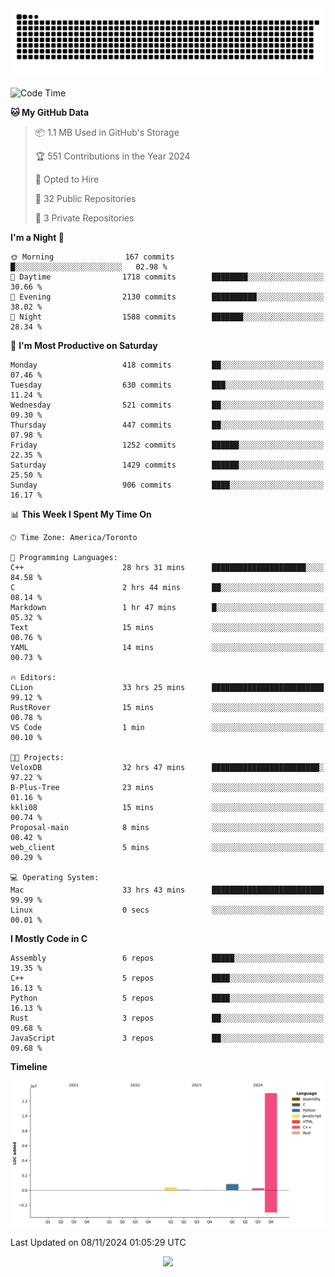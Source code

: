 <picture>
  <source media="(prefers-color-scheme: dark)" srcset="https://raw.githubusercontent.com/kkli08/kkli08/output/github-contribution-grid-snake-dark.svg">
  <source media="(prefers-color-scheme: light)" srcset="https://raw.githubusercontent.com/kkli08/kkli08/output/github-contribution-grid-snake.svg">
  <img alt="github contribution grid snake animation" src="https://raw.githubusercontent.com/kkli08/kkli08/output/github-contribution-grid-snake.svg">
</picture>


<!--START_SECTION:waka-->
![Code Time](http://img.shields.io/badge/Code%20Time-82%20hrs%2036%20mins-blue)

**🐱 My GitHub Data** 

> 📦 1.1 MB Used in GitHub's Storage 
 > 
> 🏆 551 Contributions in the Year 2024
 > 
> 💼 Opted to Hire
 > 
> 📜 32 Public Repositories 
 > 
> 🔑 3 Private Repositories 
 > 
**I'm a Night 🦉** 

```text
🌞 Morning                167 commits         █░░░░░░░░░░░░░░░░░░░░░░░░   02.98 % 
🌆 Daytime                1718 commits        ████████░░░░░░░░░░░░░░░░░   30.66 % 
🌃 Evening                2130 commits        ██████████░░░░░░░░░░░░░░░   38.02 % 
🌙 Night                  1588 commits        ███████░░░░░░░░░░░░░░░░░░   28.34 % 
```
📅 **I'm Most Productive on Saturday** 

```text
Monday                   418 commits         ██░░░░░░░░░░░░░░░░░░░░░░░   07.46 % 
Tuesday                  630 commits         ███░░░░░░░░░░░░░░░░░░░░░░   11.24 % 
Wednesday                521 commits         ██░░░░░░░░░░░░░░░░░░░░░░░   09.30 % 
Thursday                 447 commits         ██░░░░░░░░░░░░░░░░░░░░░░░   07.98 % 
Friday                   1252 commits        ██████░░░░░░░░░░░░░░░░░░░   22.35 % 
Saturday                 1429 commits        ██████░░░░░░░░░░░░░░░░░░░   25.50 % 
Sunday                   906 commits         ████░░░░░░░░░░░░░░░░░░░░░   16.17 % 
```


📊 **This Week I Spent My Time On** 

```text
🕑︎ Time Zone: America/Toronto

💬 Programming Languages: 
C++                      28 hrs 31 mins      █████████████████████░░░░   84.58 % 
C                        2 hrs 44 mins       ██░░░░░░░░░░░░░░░░░░░░░░░   08.14 % 
Markdown                 1 hr 47 mins        █░░░░░░░░░░░░░░░░░░░░░░░░   05.32 % 
Text                     15 mins             ░░░░░░░░░░░░░░░░░░░░░░░░░   00.76 % 
YAML                     14 mins             ░░░░░░░░░░░░░░░░░░░░░░░░░   00.73 % 

🔥 Editors: 
CLion                    33 hrs 25 mins      █████████████████████████   99.12 % 
RustRover                15 mins             ░░░░░░░░░░░░░░░░░░░░░░░░░   00.78 % 
VS Code                  1 min               ░░░░░░░░░░░░░░░░░░░░░░░░░   00.10 % 

🐱‍💻 Projects: 
VeloxDB                  32 hrs 47 mins      ████████████████████████░   97.22 % 
B-Plus-Tree              23 mins             ░░░░░░░░░░░░░░░░░░░░░░░░░   01.16 % 
kkli08                   15 mins             ░░░░░░░░░░░░░░░░░░░░░░░░░   00.74 % 
Proposal-main            8 mins              ░░░░░░░░░░░░░░░░░░░░░░░░░   00.42 % 
web_client               5 mins              ░░░░░░░░░░░░░░░░░░░░░░░░░   00.29 % 

💻 Operating System: 
Mac                      33 hrs 43 mins      █████████████████████████   99.99 % 
Linux                    0 secs              ░░░░░░░░░░░░░░░░░░░░░░░░░   00.01 % 
```

**I Mostly Code in C** 

```text
Assembly                 6 repos             █████░░░░░░░░░░░░░░░░░░░░   19.35 % 
C++                      5 repos             ████░░░░░░░░░░░░░░░░░░░░░   16.13 % 
Python                   5 repos             ████░░░░░░░░░░░░░░░░░░░░░   16.13 % 
Rust                     3 repos             ██░░░░░░░░░░░░░░░░░░░░░░░   09.68 % 
JavaScript               3 repos             ██░░░░░░░░░░░░░░░░░░░░░░░   09.68 % 
```



**Timeline**

![Lines of Code chart](https://raw.githubusercontent.com/kkli08/kkli08/main/assets/bar_graph.png)


 Last Updated on 08/11/2024 01:05:29 UTC
<!--END_SECTION:waka-->


<div align="center">
    <img  src="https://github-readme-streak-stats.herokuapp.com/?user=kkli08&theme=cobalt" />
</div>

<br/>
<br/>
<br/>

